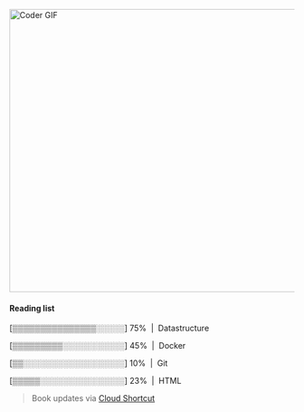 [<img src="https://media.giphy.com/media/3o6ozomjwcQJpdz5p6/giphy.gif" alt="Coder GIF" width="800" height="500">](https://www.youtube.com/watch?v=0a2lv4IwZFY)

  #### Reading list
  
  [▒▒▒▒▒▒▒▒▒▒▒▒▒▒▒░░░░░] 75% &nbsp;|&nbsp; Datastructure
  
  [▒▒▒▒▒▒▒▒▒░░░░░░░░░░░] 45% &nbsp;|&nbsp; Docker
  
  [▒▒░░░░░░░░░░░░░░░░░░] 10% &nbsp;|&nbsp; Git
  
  [▒▒▒▒▒░░░░░░░░░░░░░░░] 23% &nbsp;|&nbsp; HTML
  
  > Book updates via [Cloud Shortcut](https://github.com/saschazengler/progress_bar_shortcut)
  